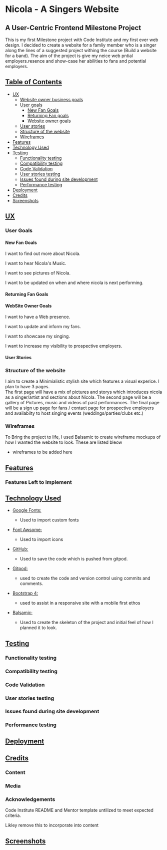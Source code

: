 # Nicola - A Singers Website

## A User-Centric Frontend Milestone Project

This is my first Milestone project with Code Institute and my first ever web design.
I decided to create a website for a famliy member who is a singer along the lines of a suggested project withing the course (Build a website for a band).
The aim of the project is give my neice web pntial employers.resence and show-case her abilities to fans and potential employers.


<!-- One or two paragraphs providing an overview of your project.

Essentially, this part is your sales pitch.   -->

## <u>Table of Contents</u>

- [UX](#ux)
    - [Website owner business goals](#website-owner-business-goals)
    - [User goals](#user-goals)
        - [New Fan Goals](#new-fan-goals)
        - [Returning Fan goals](#returning-fan-goals)
        - [Website owner  goals](#website-owner-goals)
    - [User stories](#user-stories)
    - [Structure of the website](#structure-of-the-website)
    - [Wireframes](#wireframes)
- [Features](#features)
- [Technology Used](#technology-used)
- [Testing](#testing)
    - [Functionality testing](#functionality-testing)
    - [Compatibility testing](#compatibility-testing)
    - [Code Validation](#code-validation)
    - [User stories testing](#user-stories-testing)
    - [Issues found during site development](#issues-found-during-site-development)
    - [Performance testing](#performance-testing)
- [Deployment](#deployment)
- [Credits](#credits)
- [Screenshots](#screenshots)
 
## <u>UX</u>

 ### User Goals
  
 #### New Fan Goals

I want to find out more about Nicola.

I want to hear Nicola's Music.

I want to see pictures of Nicola.

I want to be updated on when and where nicola is next performing.

#### Returning Fan Goals

#### WebSite Owner Goals

I want to have a Web presence.

I want to update and inform my fans.

I want to showcase my singing.

I want to increase my visibility to prospective employers.

#### User Stories

### Structure of the website

I aim to create a Minimialistic stylish site which features a visual experice.  I plan to have 3 pages.  
The first page will have a mix of pictures and storys which introduces nicola as a singer/artist and 
sections about Nicola. The second page will be a gallery of  Pictures, music and videos of past performances.
The final page will be a sign up page for fans / contact page for prospective employers and availabilty to 
host singing events (weddings/parties/clubs etc.) 


### Wireframes

To Bring the project to life, I used Balsamic to create wireframe mockups of how I wanted the website to look.
These are listed bleow

- wireframes to be added here


 
<!--Use this section to provide insight into your UX process, focusing on who this website is for, what it is that they want to achieve and how your project is the best way to help them achieve these things.

In particular, as part of this section we recommend that you provide a list of User Stories, with the following general structure:
- As a user type, I want to perform an action, so that I can achieve a goal.

This section is also where you would share links to any wireframes, mockups, diagrams etc. that you created as part of the design process. These files should themselves either be included as a pdf file in the project itself (in an separate directory), or just hosted elsewhere online and can be in any format that is viewable inside the browser.
-->
## <u>Features</u>

<!--In this section, you should go over the different parts of your project, and describe each in a sentence or so.>
 
### Existing Features
- Feature 1 - allows users X to achieve Y, by having them fill out Z
- ...

For some/all of your features, you may choose to reference the specific project files that implement them, although this is entirely optional.

In addition, you may also use this section to discuss plans for additional features to be implemented in the future:
-->

### Features Left to Implement
<!-- - Another feature idea -->  

## <u>Technology Used</u>

* [Google Fonts:](https://www.fonts.google.com)

  - Used to import custom fonts

* [Font Awsome:](https://www.fontawesome.com) 

  - Used to import icons

* [GitHub:](https://www.github.com.com)

  - Used to save the code which is pushed from gitpod. 

* [Gitpod:](https://www.gitpod.io.com)

   - used to create the code and version control using commits and comments.

* [Bootstrap 4:](https://www.getbootstrap.com)

  - used to assist in a responsive site with a mobile first ethos 

* [Balsamic:](https://www.balsamiq.com)

   - Used to create the skeleton of the project and initial feel of how I planned it to look. 



## <u>Testing</u>

### Functionality testing
### Compatibility testing
### Code Validation
### User stories testing
### Issues found during site development
### Performance testing

<!-- In this section, you need to convince the assessor that you have conducted enough testing to legitimately believe that the site works well. Essentially, in this part you will want to go over all of your user stories from the UX section and ensure that they all work as intended, with the project providing an easy and straightforward way for the users to achieve their goals.

Whenever it is feasible, prefer to automate your tests, and if you've done so, provide a brief explanation of your approach, link to the test file(s) and explain how to run them.

For any scenarios that have not been automated, test the user stories manually and provide as much detail as is relevant. A particularly useful form for describing your testing process is via scenarios, such as:

1. Contact form:
    1. Go to the "Contact Us" page
    2. Try to submit the empty form and verify that an error message about the required fields appears
    3. Try to submit the form with an invalid email address and verify that a relevant error message appears
    4. Try to submit the form with all inputs valid and verify that a success message appears.

In addition, you should mention in this section how your project looks and works on different browsers and screen sizes.

You should also mention in this section any interesting bugs or problems you discovered during your testing, even if you haven't addressed them yet.

If this section grows too long, you may want to split it off into a separate file and link to it from here.
-->
## <u>Deployment</u>

<!--
This section should describe the process you went through to deploy the project to a hosting platform (e.g. GitHub Pages or Heroku).

In particular, you should provide all details of the differences between the deployed version and the development version, if any, including:
- Different values for environment variables (Heroku Config Vars)?
- Different configuration files?
- Separate git branch?

In addition, if it is not obvious, you should also describe how to run your code locally.
-->
## <u>Credits</u>

### Content
<!-- The text for section Y was copied from the [Wikipedia article Z](https://en.wikipedia.org/wiki/Z)
-->

### Media

<!-- The photos used in this site were obtained from -->

 

### Acknowledgements

Code Institute README and Mentor template untilized to meet expected criteria.

Likley remove this to incorporate into content

 <!-- I received inspiration for this project from X  -->

## <u>Screenshots</u>
